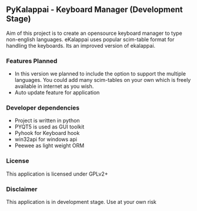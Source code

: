 ## PyKalappai - Keyboard Manager (Development Stage)

Aim of this project is to create an opensource keyboard manager to type non-english languages.
eKalappai uses popular scim-table format for handling the keyboards. Its an improved version of ekalappai.

### Features Planned
 * In this version we planned to include the option to support the multiple languages.
You could add many scim-tables on your own which is freely available in internet as you wish.
 * Auto update feature for application

### Developer dependencies
 * Project is written in python
 * PYQT5 is used as GUI toolkit
 * Pyhook for Keyboard hook
 * win32api for windows api
 * Peewee as light weight ORM

### License
This application is licensed under GPLv2+

### Disclaimer
This application is in development stage. Use at your own risk
